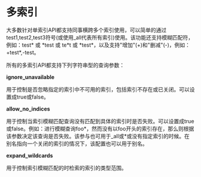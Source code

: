 # 多索引

大多数针对单索引API都支持同事横跨多个索引使用，可以简单的通过test1,test2,test3符号(或使用_all代表所有索引)使用。该功能还支持模糊匹配符，例如：test\* 或 \*test 或 te\*t 或 \*test\*，以及支持"增加"(+)和"删减"(-)，例如：+test\*,-test。

所有的多索引API都支持下列字符串型的查询参数：

**ignore_unavailable**

用于控制是否忽略指定的索引中不可用的索引，包括索引不存在或已关闭。可以设置成true或false。

**allow_no_indices**

用于控制当索引模糊匹配查询没有匹配到具体的索引时是否失败。可以设置成true或false。例如：进行模糊查询foo*，然而没有以foo开头的索引存在，那么则根据该参数决定该查询是否失败。该参与也可用于_all或*或没有指定索引的时候。在别名指向一个关闭的索引的情况下，该配置也可以用于别名。

**expand_wildcards**

用于控制索引模糊匹配的时检索的索引的类型范围。

